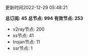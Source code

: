 更新时间2022-12-29 05:48:21

**总订阅: 45**
**总节点: 994**
**有效节点: 253**
- v2ray节点: 200
- ss节点: 41
- trojan节点: 11
- ssr节点: 1
